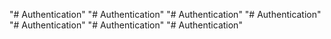 "# Authentication" 
"# Authentication" 
"# Authentication" 
"# Authentication" 
"# Authentication" 
"# Authentication" 
"# Authentication" 

